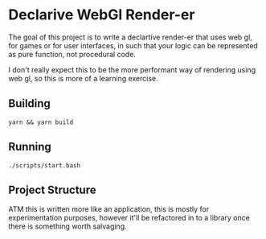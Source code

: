 Declarive WebGl Render-er
=========================

The goal of this project is to write a declartive render-er that uses web gl,
for games or for user interfaces, in such that your logic can be represented
as pure function, not procedural code.

I don't really expect this to be the more performant way of rendering using
web gl, so this is more of a learning exercise.

## Building

```
yarn && yarn build
```

## Running

```
./scripts/start.bash
```

## Project Structure

ATM this is written more like an application, this is mostly for experimentation
purposes, however it'll be refactored in to a library once there is something
worth salvaging.
